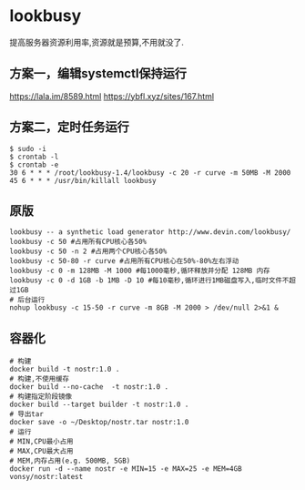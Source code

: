 # lookbusy
提高服务器资源利用率,资源就是预算,不用就没了.

## 方案一，编辑systemctl保持运行
https://lala.im/8589.html
https://ybfl.xyz/sites/167.html

## 方案二，定时任务运行
```
$ sudo -i
$ crontab -l
$ crontab -e
30 6 * * * /root/lookbusy-1.4/lookbusy -c 20 -r curve -m 50MB -M 2000
45 6 * * * /usr/bin/killall lookbusy
```

## 原版
```
lookbusy -- a synthetic load generator http://www.devin.com/lookbusy/
lookbusy -c 50 #占用所有CPU核心各50%
lookbusy -c 50 -n 2 #占用两个CPU核心各50%
lookbusy -c 50-80 -r curve #占用所有CPU核心在50%-80%左右浮动
lookbusy -c 0 -m 128MB -M 1000 #每1000毫秒,循环释放并分配 128MB 内存
lookbusy -c 0 -d 1GB -b 1MB -D 10 #每10毫秒,循环进行1MB磁盘写入,临时文件不超过1GB
# 后台运行
nohup lookbusy -c 15-50 -r curve -m 8GB -M 2000 > /dev/null 2>&1 &
```
## 容器化
```
# 构建
docker build -t nostr:1.0 .
# 构建,不使用缓存
docker build --no-cache  -t nostr:1.0 .
# 构建指定阶段镜像
docker build --target builder -t nostr:1.0 .
# 导出tar
docker save -o ~/Desktop/nostr.tar nostr:1.0
# 运行
# MIN,CPU最小占用
# MAX,CPU最大占用
# MEM,内存占用(e.g. 500MB, 5GB)
docker run -d --name nostr -e MIN=15 -e MAX=25 -e MEM=4GB vonsy/nostr:latest
```
